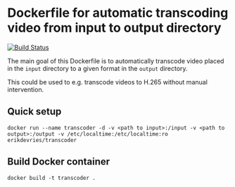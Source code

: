 # Dockerfile for automatic transcoding video from input to output directory

[![Build Status](https://travis-ci.org/edv/docker-transcoder.svg?branch=master)](https://travis-ci.org/edv/docker-transcoder)

The main goal of this Dockerfile is to automatically transcode video placed in the `input` directory to a given format in the `output` directory.

This could be used to e.g. transcode videos to H.265 without manual intervention. 

## Quick setup

`docker run --name transcoder -d -v <path to input>:/input -v <path to output>:/output -v /etc/localtime:/etc/localtime:ro erikdevries/transcoder`

## Build Docker container

`docker build -t transcoder .`
